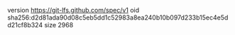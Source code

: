 version https://git-lfs.github.com/spec/v1
oid sha256:d2d81ada90d08c5eb5dd1c52983a8ea240b10b097d233b15ec4e5dd21cf8b324
size 2968
